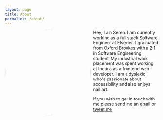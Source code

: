 ```yaml
---
layout: page
title: About
permalink: /about/
---
```


<!--![Photo of Seren]({{site.baseurl}}/img/serenDavies.jpg)-->
<img style="float: left; padding-right: 10px; border-radius: 100%; width: 280px; height: 280px;" src="{{site.baseurl}}/images/serenDavies.jpg">

Hey, I am Seren. I am currently working as a full stack Software Engineer at Elsevier.
I graduated from Oxford Brookes with a 2:1 in Software Engineering student. My industrial work placement was spent working at Incuna as a frontend web developer.
I am a dyslexic who's passionate about accessibility and also enjoys nail art.

If you wish to get in touch with me please send me an [email](mailto:hello@serendavies.me) or [tweet me](https://twitter.com/ninjanails)
